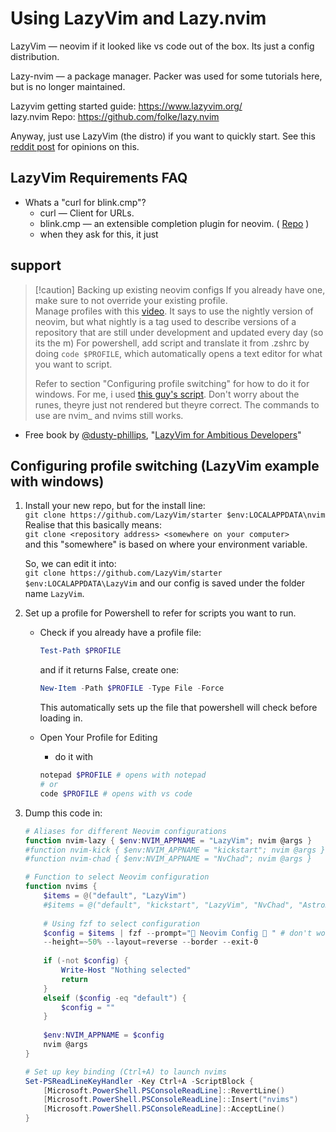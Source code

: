 # Using LazyVim and Lazy.nvim

LazyVim &#8212; neovim if it looked like vs code out of the box. Its just a config distribution.  
  
Lazy-nvim &#8212; a package manager. Packer was used for some tutorials here, but is no longer maintained.

Lazyvim getting started guide: <https://www.lazyvim.org/>  
lazy.nvim Repo: <https://github.com/folke/lazy.nvim>

Anyway, just use LazyVim (the distro) if you want to quickly start. See this [reddit post](https://www.reddit.com/r/neovim/comments/1l4k6lw/lazyvim_vs_neovim/?utm_source=share&utm_medium=web3x&utm_name=web3xcss&utm_term=1&utm_content=share_button) for opinions on this.

## LazyVim Requirements FAQ

- Whats a "curl for blink.cmp"?
    - curl &#8212; Client for URLs.
    - blink.cmp &#8212; an extensible completion plugin for neovim. ( [Repo](https://github.com/Saghen/blink.cmp) )
    - when they ask for this, it just 

## support

> [!caution] Backing up existing neovim configs
> If you already have one, make sure to not override your existing profile.  
> Manage profiles with this [video](https://www.youtube.com/watch?v=LkHjJlSgKZY&ab_channel=ElijahManor).
> It says to use the nightly version of neovim, but what nightly is a tag used to describe versions of a repository that are still under development and updated every day (so its the m)
> For powershell, add script and translate it from .zshrc by doing `code $PROFILE`, which automatically opens a text editor for what you want to script.
>
> Refer to section "Configuring profile switching" for how to do it for windows.
> For me, i used [this guy's script](https://gist.github.com/elijahmanor/b279553c0132bfad7eae23e34ceb593b?permalink_comment_id=4588061#gistcomment-4588061). Don't worry about the runes, theyre just not rendered but theyre correct. The commands to use are nvim_<config> and nvims still works.

- Free book by [@dusty-phillips](https://github.com/dusty-phillips), "[LazyVim for Ambitious Developers](https://lazyvim-ambitious-devs.phillips.codes/)"

## Configuring profile switching  (LazyVim example with windows)

1. Install your new repo, but for the install line:  
    `git clone https://github.com/LazyVim/starter $env:LOCALAPPDATA\nvim`  
    Realise that this basically means:  
    `git clone <repository address> <somewhere on your computer>`  
    and this "somewhere" is based on where your environment variable.

    So, we can edit it into:  
    `git clone https://github.com/LazyVim/starter $env:LOCALAPPDATA\LazyVim`
    and our config is saved under the folder name `LazyVim`.  
2. Set up a profile for Powershell to refer for scripts you want to run.
    - Check if you already have a profile file:

        ```powershell
        Test-Path $PROFILE
        ```

        and if it returns False, create one:

        ```powershell
        New-Item -Path $PROFILE -Type File -Force
        ```

        This automatically sets up the file that powershell will check before loading in.

    - Open Your Profile for Editing
        - do it with

        ```powershell
        notepad $PROFILE # opens with notepad
        # or
        code $PROFILE # opens with vs code
        ```

3. Dump this code in:

    ```powershell
    # Aliases for different Neovim configurations
    function nvim-lazy { $env:NVIM_APPNAME = "LazyVim"; nvim @args }
    #function nvim-kick { $env:NVIM_APPNAME = "kickstart"; nvim @args }
    #function nvim-chad { $env:NVIM_APPNAME = "NvChad"; nvim @args }

    # Function to select Neovim configuration
    function nvims {
        $items = @("default", "LazyVim")
        #$items = @("default", "kickstart", "LazyVim", "NvChad", "AstroNvim") # list that the original video uses.
        
        # Using fzf to select configuration
        $config = $items | fzf --prompt=" Neovim Config  " # don't worry about the runes, theyre correct but dont render in vs code unless you're using a nerdfont
        --height=~50% --layout=reverse --border --exit-0
        
        if (-not $config) {
            Write-Host "Nothing selected"
            return
        }
        elseif ($config -eq "default") {
            $config = ""
        }
        
        $env:NVIM_APPNAME = $config
        nvim @args
    }

    # Set up key binding (Ctrl+A) to launch nvims
    Set-PSReadLineKeyHandler -Key Ctrl+A -ScriptBlock {
        [Microsoft.PowerShell.PSConsoleReadLine]::RevertLine()
        [Microsoft.PowerShell.PSConsoleReadLine]::Insert("nvims")
        [Microsoft.PowerShell.PSConsoleReadLine]::AcceptLine()
    }
    ```
